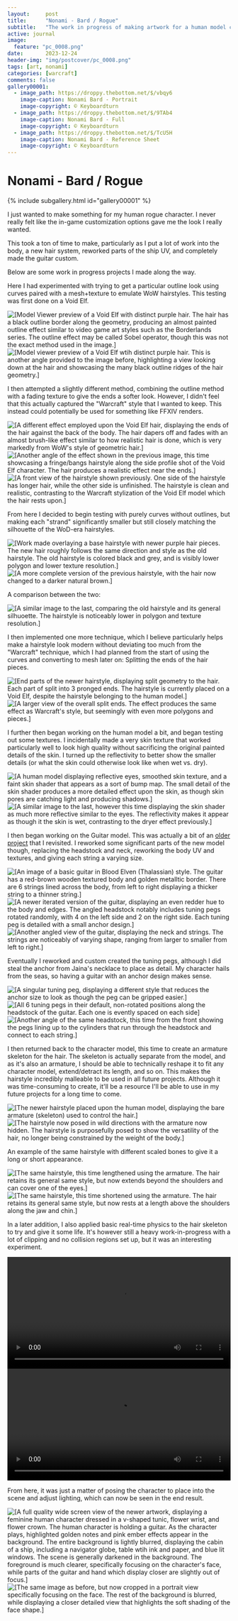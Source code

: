 ```yaml
---
layout:     post
title:      "Nonami - Bard / Rogue"
subtitle:   "The work in progress of making artwork for a human model character, and exploration into some unique hair modelling."
active: journal
image:
  feature: "pc_0008.png"
date:       2023-12-24
header-img: "img/postcover/pc_0008.png"
tags: [art, nonami]
categories: [warcraft]
comments: false
gallery00001: 
  - image_path: https://droppy.thebottom.net/$/vbqy6
    image-caption: Nonami Bard - Portrait
    image-copyright: © Keyboardturn
  - image_path: https://droppy.thebottom.net/$/9TAb4
    image-caption: Nonami Bard - Full
    image-copyright: © Keyboardturn
  - image_path: https://droppy.thebottom.net/$/TcU5H
    image-caption: Nonami Bard - Reference Sheet
    image-copyright: © Keyboardturn
---
```


# Nonami - Bard / Rogue

<!-- Gallery __-->
      
{% include subgallery.html id="gallery00001" %}

<!-- end of GALLERY __ -->

I just wanted to make something for my human rogue character. I never really felt like the in-game customization options gave me the look I really wanted.

This took a ton of time to make, particularly as I put a lot of work into the body, a new hair system, reworked parts of the ship UV, and completely made the guitar custom.

Below are some work in progress projects I made along the way.

Here I had experimented with trying to get a particular outline look using curves paired with a mesh+texture to emulate WoW hairstyles. This testing was first done on a Void Elf.

<img loading="lazy" src="https://droppy.thebottom.net/$/VRJzE" alt="[Model Viewer preview of a Void Elf with distinct purple hair. The hair has a black outline border along the geometry, producing an almost painted outline effect similar to video game art styles such as the Borderlands series. The outline effect may be called Sobel operator, though this was not the exact method used in the image.]"/>

<img loading="lazy" src="https://droppy.thebottom.net/$/GuoXB" alt="[Model viewer preview of a Void Elf wtih distinct purple hair. This is another angle provided to the image before, highlighting a view looking down at the hair and showcasing the many black outline ridges of the hair geometry.]"/>

I then attempted a slightly different method, combining the outline method with a fading texture to give the ends a softer look. However, I didn't feel that this actually captured the "Warcraft" style that I wanted to keep. This instead could potentially be used for something like FFXIV renders.

<img loading="lazy" src="https://droppy.thebottom.net/$/GcmlT" alt="[A different effect employed upon the Void Elf hair, displaying the ends of the hair against the back of the body. The hair dapers off and fades with an almost brush-like effect similar to how realistic hair is done, which is very markedly from WoW's style of geometric hair.]"/>

<img loading="lazy" src="https://droppy.thebottom.net/$/jqvKx" alt="[Another angle of the effect shown in the previous image, this time showcasing a fringe/bangs hairstyle along the side profile shot of the Void Elf character. The hair produces a realistic effect near the ends.]"/>

<img loading="lazy" src="https://droppy.thebottom.net/$/evuKb" alt="[A front view of the hairstyle shown previously. One side of the hairstyle has longer hair, while the other side is unfinished. The hairstyle is clean and realistic, contrasting to the Warcraft stylization of the Void Elf model which the hair rests upon.]"/>

From here I decided to begin testing with purely curves without outlines, but making each "strand" significantly smaller but still closely matching the silhouette of the WoD-era hairstyles.

<img loading="lazy" src="https://droppy.thebottom.net/$/FEgxD" alt="[Work made overlaying a base hairstyle with newer purple hair pieces. The new hair roughly follows the same direction and style as the old hairstyle. The old hairstyle is colored black and grey, and is visibly lower polygon and lower texture resolution.]"/>

<img loading="lazy" src="https://droppy.thebottom.net/$/CT8qT" alt="[A more complete version of the previous hairstyle, with the hair now changed to a darker natural brown.]"/>

A comparison between the two:

<img loading="lazy" src="https://droppy.thebottom.net/$/ITW1D" alt="[A similar image to the last, comparing the old hairstyle and its general silhuoette. The hairstyle is noticeably lower in polygon and texture resolution.]"/>

I then implemented one more technique, which I believe particularly helps make a hairstyle look modern without deviating too much from the "Warcraft" technique, which I had planned from the start of using the curves and converting to mesh later on: Splitting the ends of the hair pieces.

<img loading="lazy" src="https://droppy.thebottom.net/$/cCFoj" alt="[End parts of the newer hairstyle, displaying split geometry to the hair. Each part of split into 3 pronged ends. The hairstyle is currently placed on a Void Elf, despite the hairstyle belonging to the human model.]"/>

<img loading="lazy" src="https://droppy.thebottom.net/$/eZAHe" alt="[A larger view of the overall split ends. The effect produces the same effect as Warcraft's style, but seemingly with even more polygons and pieces.]"/>

I further then began working on the human model a bit, and began testing out some textures. I incidentally made a very skin texture that worked particularly well to look high quality without sacrificing the original painted details of the skin. I turned up the reflectivity to better show the smaller details (or what the skin could otherwise look like when wet vs. dry).

<img loading="lazy" src="https://droppy.thebottom.net/$/l48XM" alt="[A human model displaying reflective eyes, smoothed skin texture, and a faint skin shader that appears as a sort of bump map. The small detail of the skin shader produces a more detailed effect upon the skin, as though skin pores are catching light and producing shadows.]"/>

<img loading="lazy" src="https://droppy.thebottom.net/$/Xoq6h" alt="[A similar image to the last, however this time displaying the skin shader as much more reflective similar to the eyes. The reflectivity makes it appear as though it the skin is wet, contrasting to the dryer effect previously.]"/>

I then began working on the Guitar model. This was actually a bit of an [older project](https://twitter.com/keyboardturn/status/1389332750730027017) that I revisited. I reworked some significant parts of the new model though, replacing the headstock and neck, reworking the body UV and textures, and giving each string a varying size.

<img loading="lazy" src="https://droppy.thebottom.net/$/VQ9Pq" alt="[An image of a basic guitar in Blood Elven (Thalassian) style. The guitar has a red-brown wooden textured body and golden metalltic border. There are 6 strings lined across the body, from left to right displaying a thicker string to a thinner string.]"/>

<img loading="lazy" src="https://droppy.thebottom.net/$/6MnQz" alt="[A newer iterated version of the guitar, displaying an even redder hue to the body and edges. The angled headstock notably includes tuning pegs rotated randomly, with 4 on the left side and 2 on the right side. Each tuning peg is detailed with a small anchor design.]"/>

<img loading="lazy" src="https://droppy.thebottom.net/$/IAFQX" alt="[Another angled view of the guitar, displaying the neck and strings. The strings are noticeably of varying shape, ranging from larger to smaller from left to right.]"/>

Eventually I reworked and custom created the tuning pegs, although I did steal the anchor from Jaina's necklace to place as detail. My character hails from the seas, so having a guitar with an anchor design makes sense.

<img loading="lazy" src="https://droppy.thebottom.net/$/OB9tP" alt="[A singular tuning peg, displaying a different style that reduces the anchor size to look as though the peg can be gripped easier.]"/>

<img loading="lazy" src="https://droppy.thebottom.net/$/Yy9zZ" alt="[All 6 tuning pegs in their default, non-rotated positions along the headstock of the guitar. Each one is evently spaced on each side]"/>

<img loading="lazy" src="https://droppy.thebottom.net/$/9GMn8" alt="[Another angle of the same headstock, this time from the front showing the pegs lining up to the cylinders that run through the headstock and connect to each string.]"/>

I then returned back to the character model, this time to create an armature skeleton for the hair. The skeleton is actually separate from the model, and as it's also an armature, I should be able to technically reshape it to fit any character model, extend/detract its length, and so on. This makes the hairstyle incredibly malleable to be used in all future projects. Although it was time-consuming to create, it'll be a resource I'll be able to use in my future projects for a long time to come.

<img loading="lazy" src="https://droppy.thebottom.net/$/t65f8" alt="[The newer hairstyle placed upon the human model, displaying the bare armature (skeleton) used to control the hair.]"/>

<img loading="lazy" src="https://droppy.thebottom.net/$/SMV7W" alt="[The hairstyle now posed in wild directions with the armature now hidden. The hairstyle is purposefully posed to show the versatility of the hair, no longer being constrained by the weight of the body.]"/>

An example of the same hairstyle with different scaled bones to give it a long or short appearance.

<img loading="lazy" src="https://droppy.thebottom.net/$/oPeyW" alt="[The same hairstyle, this time lengthened using the armature. The hair retains its general same style, but now extends beyond the shoulders and can cover one of the eyes.]"/>

<img loading="lazy" src="https://droppy.thebottom.net/$/FScBF" alt="[The same hairstyle, this time shortened using the armature. The hair retains its general same style, but now rests at a length above the shoulders along the jaw and chin.]"/>

In a later addition, I also applied basic real-time physics to the hair skeleton to try and give it some life. It's however still a heavy work-in-progress with a lot of clipping and no collision regions set up, but it was an interesting experiment.

<video loading="lazy" width="100%" controls loop>
  <source src="https://droppy.thebottom.net/$/QBiV7" type="video/mp4">
  Your browser does not support the video tag or is currently unavailable.
  [Alt: A video displaying a wavy physics effect upon the hair controlled by the armature. The hair tends to clip slightly into the human model shoulder. The human model looks around, animated in one of the default game poses.]
</video>

<video loading="lazy" width="100%" controls loop>
  <source src="https://droppy.thebottom.net/$/mKNrA" type="video/mp4">
  Your browser does not support the video tag or is currently unavailable.
  [Alt: A video displaying a wavy physics effect upon the hair controlled by the armature. Because the hair is shorter, it tends to clip less with the body of the model. The human model looks around, animated in one of the default game poses.]
</video>

From here, it was just a matter of posing the character to place into the scene and adjust lighting, which can now be seen in the end result.

<img loading="lazy" src="https://droppy.thebottom.net/$/Uy5RW" alt="[A full quality wide screen view of the newer artwork, displaying a feminine human character dressed in a v-shaped tunic, flower wrist, and flower crown. The human character is holding a guitar. As the character plays, highlighted golden notes and pink ember effects appear in the background. The entire background is lightly blurred, displaying the cabin of a ship, including a navigator globe, table wtih ink and paper, and blue lit windows. The scene is generally darkened in the background. The foreground is much clearer, specifically focusing on the character's face, while parts of the guitar and hand which display closer are slightly out of focus.]"/>

<img loading="lazy" src="https://droppy.thebottom.net/$/Up1im" alt="[The same image as before, but now cropped in a portrait view specifically focusing on the face. The rest of the background is blurred, while displaying a closer detailed view that highlights the soft shading of the face shape.]"/>